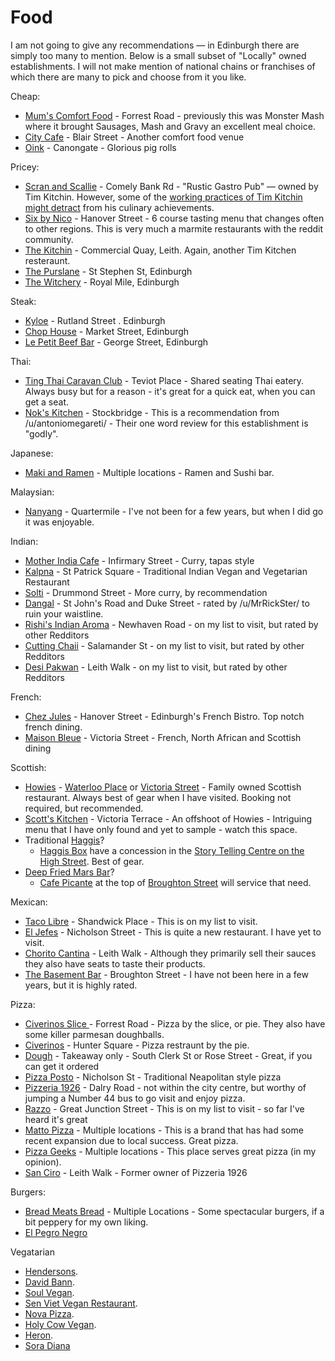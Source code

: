 # Food

I am not going to give any recommendations — in Edinburgh there are simply too many to mention. Below is a small subset of "Locally" owned establishments. I will not make mention of national chains or franchises of which there are many to pick and choose from it you like. 

Cheap:
* [Mum's Comfort Food](https://bit.ly/41CRyLn) - Forrest Road - previously this was Monster Mash where it brought Sausages, Mash and Gravy an excellent meal choice. 
* [City Cafe](https://bit.ly/477g6NW) - Blair Street - Another comfort food venue
* [Oink](http://bit.ly/3mm7Gkk) - Canongate - Glorious pig rolls

Pricey:
* [Scran and Scallie](https://bit.ly/3Rvmwk6) - Comely Bank Rd - "Rustic Gastro Pub" — owned by Tim Kitchin.  However, some of the [working practices of Tim Kitchin might detract](https://bit.ly/3TqRk8h) from his culinary achievements. 
* [Six by Nico](https://bit.ly/3RZFEZr) - Hanover Street - 6 course tasting menu that changes often to other regions. This is very much a marmite restaurants with the reddit community.
* [The Kitchin](https://thekitchin.com/) - Commercial Quay, Leith. Again, another Tim Kitchen resteraunt. 
* [The Purslane](http://www.purslanerestaurant.co.uk/) - St Stephen St, Edinburgh
* [The Witchery](https://www.thewitchery.com/dine/) - Royal Mile, Edinburgh

Steak: 
* [Kyloe](https://kyloerestaurant.com/) - Rutland Street . Edinburgh
* [Chop House](https://chophousesteak.co.uk) - Market Street, Edinburgh
* [Le Petit Beef Bar](https://beefbar.com/le-petit-beefbar-edinburgh/) - George Street, Edinburgh

Thai:
* [Ting Thai Caravan Club](https://bit.ly/3Rz7qKl) - Teviot Place - Shared seating Thai eatery. Always busy but for a reason - it's great for a quick eat, when you can get a seat.
* [Nok's Kitchen](https://bit.ly/3u2ksrP) - Stockbridge - This is a recommendation from /u/antoniomegareti/  - Their one word review for this establishment is "godly".

Japanese:
* [Maki and Ramen](https://bit.ly/3tEH5T7) - Multiple locations - Ramen and Sushi bar. 

Malaysian:
* [Nanyang](http://bit.ly/3IffNXY) - Quartermile - I've not been for a few years, but when I did go it was enjoyable.

Indian:
* [Mother India Cafe](https://bit.ly/41QZaud) - Infirmary Street -  Curry, tapas style 
* [Kalpna](https://bit.ly/47hPbyW) - St Patrick Square - Traditional Indian Vegan and Vegetarian Restaurant
* [Solti](http://bit.ly/3IMhGfu) - Drummond Street - More curry, by recommendation
* [Dangal](https://bit.ly/3QPziek) - St John's Road and Duke Street - rated by /u/MrRickSter/ to ruin your waistline.
* [Rishi's Indian Aroma](https://bit.ly/40y0G3G) - Newhaven Road - on my list to visit, but rated by other Redditors
* [Cutting Chaii](https://bit.ly/3sliVN2) - Salamander St - on my list to visit, but rated by other Redditors
* [Desi Pakwan](https://bit.ly/3smm1Al) - Leith Walk - on my list to visit, but rated by other Redditors

French: 
* [Chez Jules](http://bit.ly/3CN1lDC) - Hanover Street - Edinburgh's French Bistro. Top notch french dining. 
* [Maison Bleue](https://bit.ly/3w2qDK1) - Victoria Street - French, North African and Scottish dining

Scottish: 
* [Howies](http://bit.ly/3QBLzkw) - [Waterloo Place](http://bit.ly/3ZDzrnd) or [Victoria Street](http://bit.ly/3COhOY9) - Family owned Scottish restaurant. Always best of gear when I have visited. Booking not required, but recommended. 
* [Scott's Kitchen](http://bit.ly/3X1RPod) - Victoria Terrace - An offshoot of Howies - Intriguing menu that I have only found and yet to sample - watch this space. 
* Traditional [Haggis](http://bit.ly/3W97rVI)?
  * [Haggis Box](http://bit.ly/3X9OR13) have a concession in the [Story Telling Centre on the High Street](https://bit.ly/3RzqrMH). Best of gear. 
* [Deep Fried Mars Bar](http://bit.ly/3w4WJFb)? 
  * [Cafe Picante](http://bit.ly/3X9gmrx) at the top of [Broughton Street](https://bit.ly/3WcdFEh) will service that need.

Mexican:
* [Taco Libre](https://bit.ly/3Fp9hMm) - Shandwick Place - This is on my list to visit. 
* [El Jefes](https://bit.ly/3M6fdxq) - Nicholson Street - This is quite a new restaurant. I have yet to visit. 
* [Chorito Cantina](https://bit.ly/48YJVlS) - Leith Walk - Although they primarily sell their sauces they also have seats to taste their products. 
* [The Basement Bar](https://bit.ly/3PUgUPC) - Broughton Street - I have not been here in a few years, but it is highly rated. 

Pizza: 
* [Civerinos Slice ](http://bit.ly/3H2PlQZ)- Forrest Road - Pizza by the slice, or pie. They also have some killer parmesan doughballs. 
* [Civerinos](http://bit.ly/3CM03J6) - Hunter Square - Pizza restraunt by the pie. 
* [Dough](http://bit.ly/3QLezGH) - Takeaway only - South Clerk St or Rose Street -  Great, if you can get it ordered
* [Pizza Posto](http://bit.ly/3QAa1TD) - Nicholson St - Traditional Neapolitan style pizza
* [Pizzeria 1926](http://bit.ly/3Xbu4Kj) - Dalry Road - not within the city centre, but worthy of jumping a Number 44 bus to go visit and enjoy pizza.
* [Razzo](https://bit.ly/46yjy4x) - Great Junction Street - This is on my list to visit - so far I've heard it's great
* [Matto Pizza](https://bit.ly/3s6i2aO) - Multiple locations - This is a brand that has had some recent expansion due to local success. Great pizza. 
* [Pizza Geeks](https://bit.ly/3rYHXkS) - Multiple locations - This place serves great pizza (in my opinion). 
* [San Ciro](https://bit.ly/3QMcYSJ) - Leith Walk - Former owner of Pizzeria 1926 

Burgers:
* [Bread Meats Bread](http://bit.ly/3Wig0xG) - Multiple Locations - Some spectacular burgers, if a bit peppery for my own liking. 
* [El Pegro Negro](https://www.el-perro-negro.com/#location)

Vegatarian
* [Hendersons](https://www.hendersonsrestaurant.com/).
* [David Bann](https://www.davidbann.co.uk/).
* [Soul Vegan](https://soulvegan.uk/).
* [Sen Viet Vegan Restaurant](https://www.senvietchay.co.uk/home).
* [Nova Pizza](https://novapizza.co.uk/).
* [Holy Cow Vegan](https://holycowvegan.net/).
* [Heron](https://www.heron.scot/menu).
* [Sora Diana](https://www.thevegansora.com/sora-diana/)
